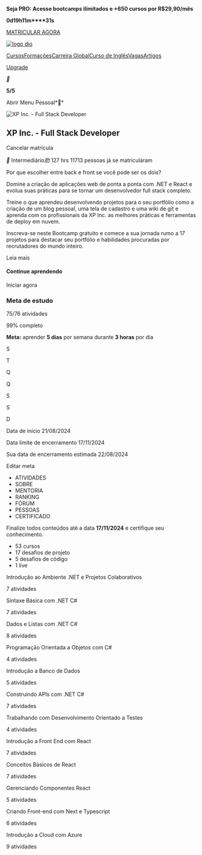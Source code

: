**Seja PRO: Acesse bootcamps ilimitados e +650 cursos por R$29,90/mês**

**0d****19h****11m****31s**

[MATRICULAR AGORA](https://dio.me/pro/week?source=tarja-site-interno-week-pro&coupon=TECHWEEK)

[![logo dio](https://hermes.digitalinnovation.one/assets/diome/logo-full.svg)](https://web.dio.me/home)

[Cursos](https://web.dio.me/play)[Formações](https://web.dio.me/play?section_type=formation)[Carreira Global](https://web.dio.me/global)[Curso de Inglês](https://web.dio.me/english-4-tech)[Vagas](https://web.dio.me/job-board)[Artigos](https://web.dio.me/articles)

[Upgrade](https://web.dio.me/pricing?source=upgrade-pro-nav-bar)



**

**5/5**

Abrir Menu Pessoal**

![XP Inc. - Full Stack Developer](https://hermes.dio.me/tracks/0a65ba61-a8fa-46d9-88aa-dbebb029583e.png)

## XP Inc. - Full Stack Developer

Cancelar matrícula

** Intermediário*肋* 127 hrs 11713 pessoas já se matricularam



Por que escolher entre back e front se você pode ser os dois?

Domine a criação de aplicações web de ponta a ponta com .NET e React e evolua suas práticas para se tornar um desenvolvedor full stack completo.

Treine o que aprendeu desenvolvendo projetos para o seu portfólio como a criação de um blog pessoal, uma tela de cadastro e uma wiki de git e aprenda com os profissionais da XP Inc. as melhores práticas e ferramentas de deploy em nuvem.

Inscreva-se neste Bootcamp gratuito e comece a sua jornada rumo a 17 projetos para destacar seu portfólio e habilidades procuradas por recrutadores do mundo inteiro.



Leia mais

#### Continue aprendendo

Iniciar agora

### Meta de estudo

75/76 atividades



99% completo



**Meta:** aprender **5 dias** por semana durante **3 horas** por dia

S

T

Q

Q

S

S

D

Data de início 21/08/2024

Data limite de encerramento 17/11/2024

Sua data de encerramento estimada 22/08/2024

Editar meta

- ATIVIDADES
- SOBRE
- MENTORIA
- RANKING
- FÓRUM
- PESSOAS
- CERTIFICADO

Finalize todos conteúdos até a data **17/11/2024** e certifique seu conhecimento.

- 53 cursos
- 17 desafios de projeto
- 5 desafios de código
- 1 live

Introdução ao Ambiente .NET e Projetos Colaborativos

7 atividades

Sintaxe Básica com .NET C#

7 atividades

Dados e Listas com .NET C#

8 atividades

Programação Orientada a Objetos com C#

4 atividades

Introdução a Banco de Dados

5 atividades

Construindo APIs com .NET C#

7 atividades

Trabalhando com Desenvolvimento Orientado a Testes

4 atividades

Introdução a Front End com React

7 atividades

Conceitos Básicos de React

7 atividades

Gerenciando Componentes React

5 atividades

Criando Front-end com Next e Typescript

6 atividades

Introdução a Cloud com Azure

9 atividades

